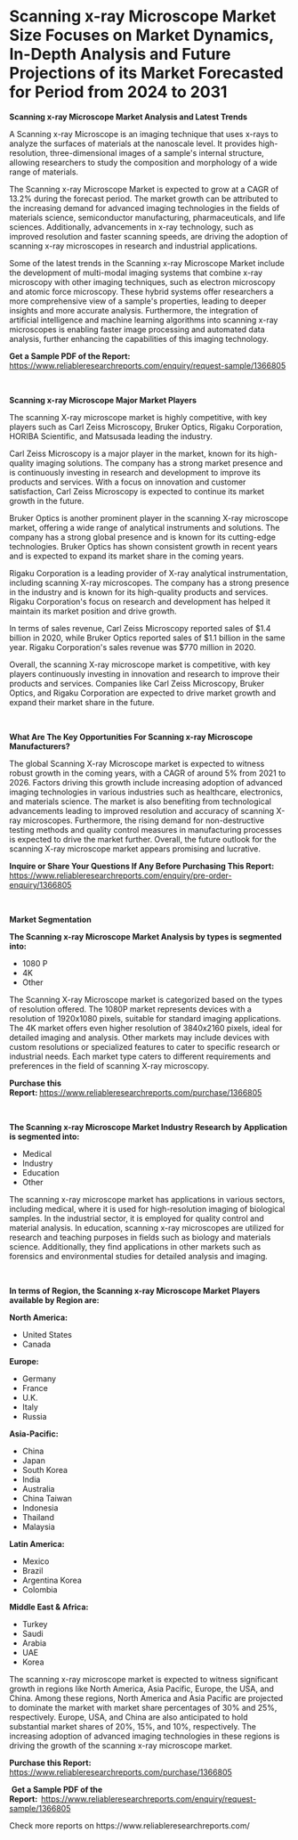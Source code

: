 <p><h1>Scanning x-ray Microscope Market Size Focuses on Market Dynamics, In-Depth Analysis and Future Projections of its Market Forecasted for Period from 2024 to 2031</h1></p><p><strong>Scanning x-ray Microscope Market Analysis and Latest Trends</strong></p>
<p><p>A Scanning x-ray Microscope is an imaging technique that uses x-rays to analyze the surfaces of materials at the nanoscale level. It provides high-resolution, three-dimensional images of a sample's internal structure, allowing researchers to study the composition and morphology of a wide range of materials.</p><p>The Scanning x-ray Microscope Market is expected to grow at a CAGR of 13.2% during the forecast period. The market growth can be attributed to the increasing demand for advanced imaging technologies in the fields of materials science, semiconductor manufacturing, pharmaceuticals, and life sciences. Additionally, advancements in x-ray technology, such as improved resolution and faster scanning speeds, are driving the adoption of scanning x-ray microscopes in research and industrial applications.</p><p>Some of the latest trends in the Scanning x-ray Microscope Market include the development of multi-modal imaging systems that combine x-ray microscopy with other imaging techniques, such as electron microscopy and atomic force microscopy. These hybrid systems offer researchers a more comprehensive view of a sample's properties, leading to deeper insights and more accurate analysis. Furthermore, the integration of artificial intelligence and machine learning algorithms into scanning x-ray microscopes is enabling faster image processing and automated data analysis, further enhancing the capabilities of this imaging technology.</p></p>
<p><strong>Get a Sample PDF of the Report:&nbsp;</strong> <a href="https://www.reliableresearchreports.com/enquiry/request-sample/1366805">https://www.reliableresearchreports.com/enquiry/request-sample/1366805</a></p>
<p>&nbsp;</p>
<p><strong>Scanning x-ray Microscope Major Market Players</strong></p>
<p><p>The scanning X-ray microscope market is highly competitive, with key players such as Carl Zeiss Microscopy, Bruker Optics, Rigaku Corporation, HORIBA Scientific, and Matsusada leading the industry. </p><p>Carl Zeiss Microscopy is a major player in the market, known for its high-quality imaging solutions. The company has a strong market presence and is continuously investing in research and development to improve its products and services. With a focus on innovation and customer satisfaction, Carl Zeiss Microscopy is expected to continue its market growth in the future.</p><p>Bruker Optics is another prominent player in the scanning X-ray microscope market, offering a wide range of analytical instruments and solutions. The company has a strong global presence and is known for its cutting-edge technologies. Bruker Optics has shown consistent growth in recent years and is expected to expand its market share in the coming years.</p><p>Rigaku Corporation is a leading provider of X-ray analytical instrumentation, including scanning X-ray microscopes. The company has a strong presence in the industry and is known for its high-quality products and services. Rigaku Corporation's focus on research and development has helped it maintain its market position and drive growth.</p><p>In terms of sales revenue, Carl Zeiss Microscopy reported sales of $1.4 billion in 2020, while Bruker Optics reported sales of $1.1 billion in the same year. Rigaku Corporation's sales revenue was $770 million in 2020.</p><p>Overall, the scanning X-ray microscope market is competitive, with key players continuously investing in innovation and research to improve their products and services. Companies like Carl Zeiss Microscopy, Bruker Optics, and Rigaku Corporation are expected to drive market growth and expand their market share in the future.</p></p>
<p>&nbsp;</p>
<p><strong>What Are The Key Opportunities For Scanning x-ray Microscope Manufacturers?</strong></p>
<p><p>The global Scanning X-ray Microscope market is expected to witness robust growth in the coming years, with a CAGR of around 5% from 2021 to 2026. Factors driving this growth include increasing adoption of advanced imaging technologies in various industries such as healthcare, electronics, and materials science. The market is also benefiting from technological advancements leading to improved resolution and accuracy of scanning X-ray microscopes. Furthermore, the rising demand for non-destructive testing methods and quality control measures in manufacturing processes is expected to drive the market further. Overall, the future outlook for the scanning X-ray microscope market appears promising and lucrative.</p></p>
<p><strong>Inquire or Share Your Questions If Any Before Purchasing This Report:</strong> <a href="https://www.reliableresearchreports.com/enquiry/pre-order-enquiry/1366805">https://www.reliableresearchreports.com/enquiry/pre-order-enquiry/1366805</a></p>
<p>&nbsp;</p>
<p><strong>Market Segmentation</strong></p>
<p><strong>The Scanning x-ray Microscope Market Analysis by types is segmented into:</strong></p>
<p><ul><li>1080 P</li><li>4K</li><li>Other</li></ul></p>
<p><p>The Scanning X-ray Microscope market is categorized based on the types of resolution offered. The 1080P market represents devices with a resolution of 1920x1080 pixels, suitable for standard imaging applications. The 4K market offers even higher resolution of 3840x2160 pixels, ideal for detailed imaging and analysis. Other markets may include devices with custom resolutions or specialized features to cater to specific research or industrial needs. Each market type caters to different requirements and preferences in the field of scanning X-ray microscopy.</p></p>
<p><strong>Purchase this Report:&nbsp;</strong><a href="https://www.reliableresearchreports.com/purchase/1366805">https://www.reliableresearchreports.com/purchase/1366805</a></p>
<p>&nbsp;</p>
<p><strong>The Scanning x-ray Microscope Market Industry Research by Application is segmented into:</strong></p>
<p><ul><li>Medical</li><li>Industry</li><li>Education</li><li>Other</li></ul></p>
<p><p>The scanning x-ray microscope market has applications in various sectors, including medical, where it is used for high-resolution imaging of biological samples. In the industrial sector, it is employed for quality control and material analysis. In education, scanning x-ray microscopes are utilized for research and teaching purposes in fields such as biology and materials science. Additionally, they find applications in other markets such as forensics and environmental studies for detailed analysis and imaging.</p></p>
<p>&nbsp;</p>
<p><strong>In terms of Region, the Scanning x-ray Microscope Market Players available by Region are:</strong></p>
<p>
    <p> <strong> North America: </strong>
        <ul>
            <li>United States</li>
            <li>Canada</li>
        </ul>
        </p> 
    <p> <strong> Europe: </strong>
        <ul>
            <li>Germany</li>
            <li>France</li>
            <li>U.K.</li>
            <li>Italy</li>
            <li>Russia</li>
        </ul>
        </p> 
    <p> <strong> Asia-Pacific: </strong>
        <ul>
            <li>China</li>
            <li>Japan</li>
            <li>South Korea</li>
            <li>India</li>
            <li>Australia</li>
            <li>China Taiwan</li>
            <li>Indonesia</li>
            <li>Thailand</li>
            <li>Malaysia</li>
        </ul>
        </p> 
    <p> <strong> Latin America: </strong>
        <ul>
            <li>Mexico</li>
            <li>Brazil</li>
            <li>Argentina Korea</li>
            <li>Colombia</li>
        </ul>
        </p> 
    <p> <strong> Middle East & Africa: </strong>
        <ul>
            <li>Turkey</li>
            <li>Saudi</li>
            <li>Arabia</li>
            <li>UAE</li>
            <li>Korea</li>
        </ul>
    </p>
    </p>
<p><p>The scanning x-ray microscope market is expected to witness significant growth in regions like North America, Asia Pacific, Europe, the USA, and China. Among these regions, North America and Asia Pacific are projected to dominate the market with market share percentages of 30% and 25%, respectively. Europe, USA, and China are also anticipated to hold substantial market shares of 20%, 15%, and 10%, respectively. The increasing adoption of advanced imaging technologies in these regions is driving the growth of the scanning x-ray microscope market.</p></p>
<p><strong>Purchase this Report: </strong><a href="https://www.reliableresearchreports.com/purchase/1366805">https://www.reliableresearchreports.com/purchase/1366805</a></p>
<p>&nbsp;<strong>Get a Sample PDF of the Report:&nbsp;&nbsp;</strong><a href="https://www.reliableresearchreports.com/enquiry/request-sample/1366805">https://www.reliableresearchreports.com/enquiry/request-sample/1366805</a></p>
<p><strong></strong></p>
<p>Check more reports on https://www.reliableresearchreports.com/</p>